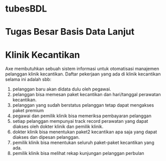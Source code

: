 # tubesBDL

# Tugas Besar Basis Data Lanjut
# Klinik Kecantikan
 
 Axe membutuhkan sebuah sistem informasi untuk otomatisasi manajemen pelanggan klinik kecantikan. Daftar pekerjaan yang ada di klinik kecantikan selama ini adalah sbb:
1. pelanggan baru akan didata dulu oleh pegawai.
2. pelanggan bisa memesan paket kecantikan dan hari/tanggal perawatan kecantikan.
3. pelanggan yang sudah berstatus pelanggan tetap dapat mengakses paket premium
4. pegawai dan pemilik klinik bisa memeriksa pembayaran pelanggan
5. setiap pelanggan mempunyai track record perawatan yang dapat diakses oleh dokter klinik dan pemilik klinik.
6. dokter klinik  bisa menentukan paket2 kecantikan apa saja yang dapat diakses dan dipesan pelanggan.
7. pemilik klinik bisa menentukan seluruh paket-paket kecantikan yang ada.
8. pemilik klinik bisa melihat rekap kunjungan pelanggan perbulan
